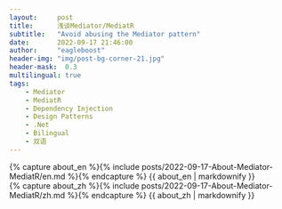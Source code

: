 ```yaml
---
layout:     post
title:      浅谈Mediator/MediatR
subtitle:   "Avoid abusing the Mediator pattern"
date:       2022-09-17 21:46:00
author:     "eagleboost"
header-img: "img/post-bg-corner-21.jpg"
header-mask:  0.3
multilingual: true
tags:
    - Mediator
    - MediatR
    - Dependency Injection
    - Design Patterns
    - .Net
    - Bilingual
    - 双语
---
```


<!-- English Version -->
<div class="en post-container">
    {% capture about_en %}{% include posts/2022-09-17-About-Mediator-MediatR/en.md %}{% endcapture %}
    {{ about_en | markdownify }}
</div>

<!-- Chinese Version -->
<div class="zh post-container">
    {% capture about_zh %}{% include posts/2022-09-17-About-Mediator-MediatR/zh.md %}{% endcapture %}
    {{ about_zh | markdownify }}
</div>